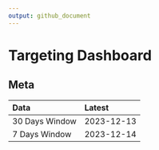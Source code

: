 ```yaml
---
output: github_document
---
```


# Targeting Dashboard



## Meta


|Data           |Latest     |
|:--------------|:----------|
|30 Days Window |2023-12-13 |
|7 Days Window  |2023-12-14 |
